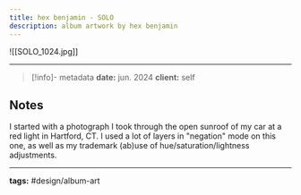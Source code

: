 ```yaml
---
title: hex benjamin - SOLO
description: album artwork by hex benjamin
---
```

![[SOLO_1024.jpg]]

---
> [!info]- metadata
> **date:** jun. 2024
> **client:** self
## Notes
I started with a photograph I took through the open sunroof of my car at a red light in Hartford, CT. I used a lot of layers in "negation" mode on this one, as well as my trademark (ab)use of hue/saturation/lightness adjustments.

---
**tags:** #design/album-art
